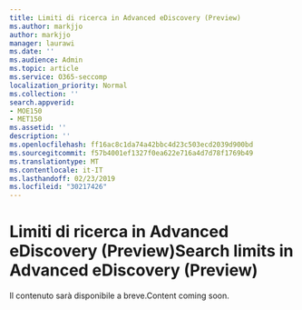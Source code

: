 ```yaml
---
title: Limiti di ricerca in Advanced eDiscovery (Preview)
ms.author: markjjo
author: markjjo
manager: laurawi
ms.date: ''
ms.audience: Admin
ms.topic: article
ms.service: O365-seccomp
localization_priority: Normal
ms.collection: ''
search.appverid:
- MOE150
- MET150
ms.assetid: ''
description: ''
ms.openlocfilehash: ff16ac8c1da74a42bbc4d23c503ecd2039d900bd
ms.sourcegitcommit: f57b4001ef1327f0ea622e716a4d7d78f1769b49
ms.translationtype: MT
ms.contentlocale: it-IT
ms.lasthandoff: 02/23/2019
ms.locfileid: "30217426"
---
```

# <a name="search-limits-in-advanced-ediscovery-preview"></a><span data-ttu-id="5b959-102">Limiti di ricerca in Advanced eDiscovery (Preview)</span><span class="sxs-lookup"><span data-stu-id="5b959-102">Search limits in Advanced eDiscovery (Preview)</span></span>

<span data-ttu-id="5b959-103">Il contenuto sarà disponibile a breve.</span><span class="sxs-lookup"><span data-stu-id="5b959-103">Content coming soon.</span></span>
